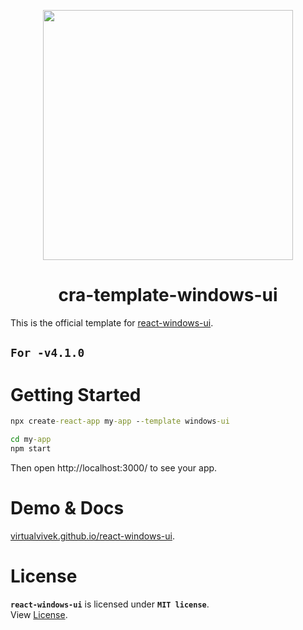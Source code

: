 <p align="center"> 
  <img src="https://github.com/virtualvivek/react-windows-ui/blob/main/markdown/md_img_header.png" width="400" /> 
</p>

<h1 align="center">cra-template-windows-ui</h1>

This is the official template for [react-windows-ui](https://github.com/virtualvivek/react-windows-ui).

## **`For -v4.1.0`**

# Getting Started

```cmd
npx create-react-app my-app --template windows-ui
```
```cmd
cd my-app
npm start
```

Then open http://localhost:3000/ to see your app.

# Demo & Docs
[virtualvivek.github.io/react-windows-ui](https://virtualvivek.github.io/react-windows-ui).


# License

**`react-windows-ui`** is licensed under **`MIT license`**.<br/>
View [License](https://github.com/virtualvivek/react-windows-ui/blob/main/LICENSE).
